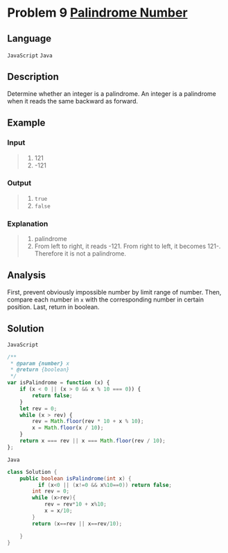 # Problem 9 [Palindrome Number](https://leetcode-cn.com/problems/palindrome-number/)

## Language

`JavaScript` `Java`

## Description

Determine whether an integer is a palindrome. An integer is a palindrome when it reads the same backward as forward.

## Example

### Input

> 1. 121
> 2. -121

### Output

> 1. `true`
> 2. `false`

### Explanation

> 1. palindrome
> 2. From left to right, it reads -121. From right to left, it becomes 121-. Therefore it is not a palindrome.

## Analysis

First, prevent obviously impossible number by limit range of number.
Then, compare each number in `x` with the corresponding number in certain position.
Last, return in boolean.

## Solution

`JavaScript`

```js
/**
 * @param {number} x
 * @return {boolean}
 */
var isPalindrome = function (x) {
    if (x < 0 || (x > 0 && x % 10 === 0)) {
        return false;
    }
    let rev = 0;
    while (x > rev) {
        rev = Math.floor(rev * 10 + x % 10);
        x = Math.floor(x / 10);
    }
    return x === rev || x === Math.floor(rev / 10);
};
```

`Java`

```java
class Solution {
    public boolean isPalindrome(int x) {
          if (x<0 || (x!=0 && x%10==0)) return false;
        int rev = 0;
        while (x>rev){
            rev = rev*10 + x%10;
            x = x/10;
        }
        return (x==rev || x==rev/10);

    }
}
```
